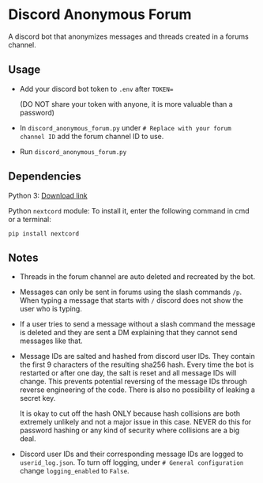 # Discord Anonymous Forum

A discord bot that anonymizes messages and threads created in a forums channel.

## Usage

- Add your discord bot token to `.env` after `TOKEN=` 

    (DO NOT share your token with anyone, it is more valuable than a password)

- In `discord_anonymous_forum.py` under `# Replace with your forum channel ID` add the forum channel ID to use.

- Run `discord_anonymous_forum.py`

## Dependencies

Python 3: [Download link](https://www.python.org/downloads/)

Python `nextcord` module: To install it, enter the following command in cmd or a terminal:

```
pip install nextcord
```

## Notes

- Threads in the forum channel are auto deleted and recreated by the bot.

- Messages can only be sent in forums using the slash commands `/p`. When typing a message that starts with `/` discord does not show the user who is typing.

- If a user tries to send a message without a slash command the message is deleted and they are sent a DM explaining that they cannot send messages like that.

- Message IDs are salted and hashed from discord user IDs. They contain the first 9 characters of the resulting sha256 hash. Every time the bot is restarted or after one day, the salt is reset and all message IDs will change. This prevents potential reversing of the message IDs through reverse engineering of the code. There is also no possibility of leaking a secret key.

     It is okay to cut off the hash ONLY because hash collisions are both extremely unlikely and not a major issue in this case. NEVER do this for password hashing or any kind of security where collisions are a big deal.

- Discord user IDs and their corresponding message IDs are logged to `userid_log.json`. To turn off logging, under `# General configuration` change `logging_enabled` to `False`.
